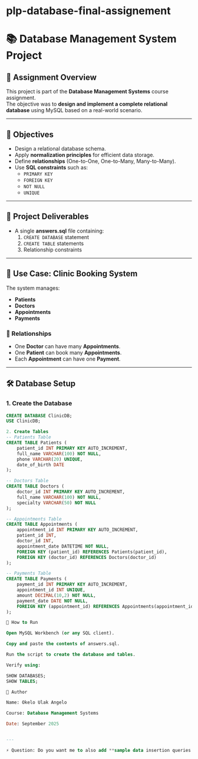 # plp-database-final-assignement

# 📚 Database Management System Project

## 📝 Assignment Overview
This project is part of the **Database Management Systems** course assignment.  
The objective was to **design and implement a complete relational database** using MySQL based on a real-world scenario.

---

## 🎯 Objectives
- Design a relational database schema.
- Apply **normalization principles** for efficient data storage.
- Define **relationships** (One-to-One, One-to-Many, Many-to-Many).
- Use **SQL constraints** such as:
  - `PRIMARY KEY`
  - `FOREIGN KEY`
  - `NOT NULL`
  - `UNIQUE`

---

## 📂 Project Deliverables
- A single **answers.sql** file containing:
  1. `CREATE DATABASE` statement
  2. `CREATE TABLE` statements
  3. Relationship constraints

---

## 🏥 Use Case: Clinic Booking System
The system manages:
- **Patients**
- **Doctors**
- **Appointments**
- **Payments**

### 🔗 Relationships
- One **Doctor** can have many **Appointments**.  
- One **Patient** can book many **Appointments**.  
- Each **Appointment** can have one **Payment**.

---

## 🛠️ Database Setup

### 1. Create the Database
```sql
CREATE DATABASE ClinicDB;
USE ClinicDB;

2. Create Tables
-- Patients Table
CREATE TABLE Patients (
    patient_id INT PRIMARY KEY AUTO_INCREMENT,
    full_name VARCHAR(100) NOT NULL,
    phone VARCHAR(20) UNIQUE,
    date_of_birth DATE
);

-- Doctors Table
CREATE TABLE Doctors (
    doctor_id INT PRIMARY KEY AUTO_INCREMENT,
    full_name VARCHAR(100) NOT NULL,
    specialty VARCHAR(50) NOT NULL
);

-- Appointments Table
CREATE TABLE Appointments (
    appointment_id INT PRIMARY KEY AUTO_INCREMENT,
    patient_id INT,
    doctor_id INT,
    appointment_date DATETIME NOT NULL,
    FOREIGN KEY (patient_id) REFERENCES Patients(patient_id),
    FOREIGN KEY (doctor_id) REFERENCES Doctors(doctor_id)
);

-- Payments Table
CREATE TABLE Payments (
    payment_id INT PRIMARY KEY AUTO_INCREMENT,
    appointment_id INT UNIQUE,
    amount DECIMAL(10,2) NOT NULL,
    payment_date DATE NOT NULL,
    FOREIGN KEY (appointment_id) REFERENCES Appointments(appointment_id)
);

🚀 How to Run

Open MySQL Workbench (or any SQL client).

Copy and paste the contents of answers.sql.

Run the script to create the database and tables.

Verify using:

SHOW DATABASES;
SHOW TABLES;

👤 Author

Name: Okelo Ulak Angelo

Course: Database Management Systems

Date: September 2025


---

⚡ Question: Do you want me to also add **sample data insertion queries (INSERT)** into this README so your instructor can test it easily, or should I keep it just with the schema?
